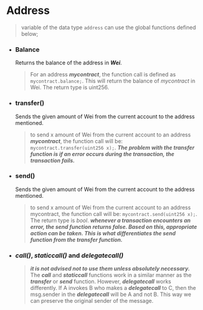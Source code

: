 # Address

> variable of the data type `address` can use the global functions defined below;

- ### Balance

  Returns the balance of the address in **_Wei_**.

  > For an address **_mycontract_**, the function call is defined as `mycontract.balance;`. This will return the balance of _mycontract_ in Wei.
  > The return type is uint256.

- ### transfer()

  Sends the given amount of Wei from the current account to the address mentioned.

  > to send x amount of Wei from the current account to an address **_mycontract_**, the function call will be: `mycontract.transfer(uint256 x);`.
  > **_The problem with the transfer function is if an error occurs during the transaction, the transaction fails._**

- ### send()

  Sends the given amount of Wei from the current account to the address mentioned.

  > to send x amount of Wei from the current account to an address mycontract, the function call will be: `mycontract.send(uint256 x);`.
  > The return type is _bool_.
  > **_whenever a transaction encounters an error, the send function returns false. Based on this, appropriate action can be taken. This is what differentiates the send function from the transfer function._**

- ### _call()_, _staticcall()_ and _delegatecall()_

  > **_it is not advised not to use them unless absolutely necessary._**
  > The **_call_** and **_staticcall_** functions work in a similar manner as the **_transfer_** or **_send_** function. However, **_delegatecall_** works differently.
  > If A invokes B who makes a **_delegatecall_** to C, then the msg.sender in the **_delegatecall_** will be A and not B. This way we can preserve the original sender of the message.
